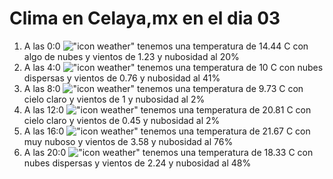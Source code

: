 # Clima en Celaya,mx en el dia 03

1. A las 0:0 !["icon weather"](http://openweathermap.org/img/w/02n.png) tenemos una temperatura de 14.44 C con algo de nubes y  vientos de 1.23 y nubosidad al 20%
1. A las 4:0 !["icon weather"](http://openweathermap.org/img/w/03n.png) tenemos una temperatura de 10 C con nubes dispersas y  vientos de 0.76 y nubosidad al 41%
1. A las 8:0 !["icon weather"](http://openweathermap.org/img/w/01d.png) tenemos una temperatura de 9.73 C con cielo claro y  vientos de 1 y nubosidad al 2%
1. A las 12:0 !["icon weather"](http://openweathermap.org/img/w/01d.png) tenemos una temperatura de 20.81 C con cielo claro y  vientos de 0.45 y nubosidad al 2%
1. A las 16:0 !["icon weather"](http://openweathermap.org/img/w/04d.png) tenemos una temperatura de 21.67 C con muy nuboso y  vientos de 3.58 y nubosidad al 76%
1. A las 20:0 !["icon weather"](http://openweathermap.org/img/w/03n.png) tenemos una temperatura de 18.33 C con nubes dispersas y  vientos de 2.24 y nubosidad al 48%
